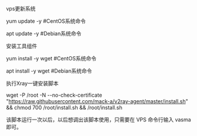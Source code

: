 vps更新系统



yum update -y  #CentOS系统命令



apt update -y  #Debian系统命令




安装工具组件



yum install -y wget  #CentOS系统命令



apt install -y wget  #Debian系统命令




执行Xray一键安装脚本



wget -P /root -N --no-check-certificate "https://raw.githubusercontent.com/mack-a/v2ray-agent/master/install.sh" && chmod 700 /root/install.sh && /root/install.sh



该脚本运行一次以后，以后想调出该脚本使用，只需要在 VPS 命令行输入 vasma 即可。




